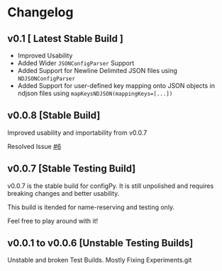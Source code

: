 # Changelog

## v0.1 [ Latest Stable Build ]

- Improved Usability 
- Added Wider `JSONConfigParser` Support
- Added Support for Newline Delimited JSON files using `NDJSONConfigParser`
- Added Support for user-defined key mapping onto JSON objects in ndjson files using `mapKeysNDJSON(mappingKeys=[...])`

## v0.0.8 [Stable Build]

Improved usability and importability from v0.0.7

Resolved Issue [#6](https://github.com/TanmoySG/configPy/issues/6)

## v0.0.7 [Stable Testing Build]

v0.0.7 is the stable build for configPy. It is still unpolished and requires breaking changes and better usability. 

This build is itended for name-reserving and testing only.

Feel free to play around with it!

## v0.0.1 to v0.0.6 [Unstable Testing Builds]

Unstable and broken Test Builds. Mostly Fixing Experiments.git